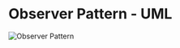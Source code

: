 # Observer Pattern - UML

![Observer Pattern](https://github.com/pabloo-cunha/bertoti/assets/111435624/7460a203-d16e-4a16-bc0b-c19e6d198200)
